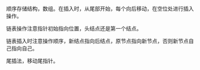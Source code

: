 顺序存储结构，数组。在插入时，从尾部开始，每个向后移动，在空位处进行插入操作。

链表操作注意指针初始指向位置，头结点还是第一个结点。

链表插入时注意操作顺序，新结点指向后结点，原节点指向新节点，否则新节点自己指向自己。

尾插法，移动尾指针。